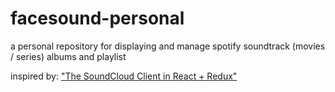 # facesound-personal
a personal repository for displaying and manage spotify soundtrack (movies / series) albums and playlist 

inspired by: ["The SoundCloud Client in React + Redux"](http://www.robinwieruch.de/the-soundcloud-client-in-react-redux/)
